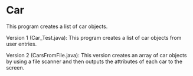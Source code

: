 # Car

This program creates a list of car objects.

Version 1 (Car_Test.java):
This program creates a list of car objects from user entries.

Version 2 (CarsFromFile.java):
This version creates an array of car objects by using a file scanner
and then outputs the attributes of each car to the screen.
